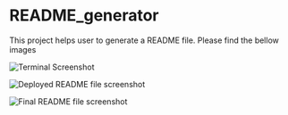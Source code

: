 # README_generator

This project helps user to generate a README file. Please find the bellow images

![Terminal Screenshot](./Develop/images/terminalImage.png)

![Deployed README file screenshot](./Develop/images/deployedImage.png)

![Final README file screenshot](./Develop/images/finalReadme.png)
